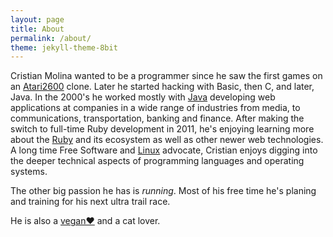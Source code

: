 ```yaml
---
layout: page
title: About
permalink: /about/
theme: jekyll-theme-8bit
---
```


Cristian Molina wanted to be a programmer since he saw the first games on an [Atari2600](https://en.wikipedia.org/wiki/Atari_2600) clone. Later he started hacking with Basic, then C, and later, Java. In the 2000's he worked mostly with [Java](https://en.wikipedia.org/wiki/Java_(programming_language)) developing web applications at companies in a wide range of industries from media, to communications, transportation, banking and finance. After making the switch to full-time Ruby development in 2011, he's enjoying learning more about the [Ruby](https://en.wikipedia.org/wiki/Ruby_(programming_language)) and its ecosystem as well as other newer web technologies. A long time Free Software and [Linux](https://en.wikipedia.org/wiki/Linux) advocate, Cristian enjoys digging into the deeper technical aspects of programming languages and operating systems.

The other big passion he has is _running_. Most of his free time he's planing and training for his next ultra trail race.

He is also a [vegan♥](https://en.wikipedia.org/wiki/Veganism) and a cat lover<i class="nes-icon is-small heart"></i>.

